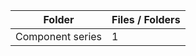 | Folder           |   Files / Folders |
|------------------|-------------------|
| Component series |                 1 |